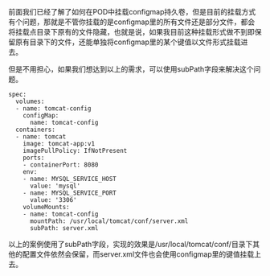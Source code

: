 

前面我们已经了解了如何在POD中挂载configmap持久卷，但是目前的挂载方式有个问题，那就是不管你挂载的是configmap里的所有文件还是部分文件，都会将挂载点目录下原有的文件隐藏，也就是说，如果我目前这种挂载形式做不到即保留原有目录下的文件，还能单独将configmap里的某个键值以文件形式挂载进去。

但是不用担心，如果我们想达到以上的需求，可以使用subPath字段来解决这个问题。

```
spec:
  volumes:
  - name: tomcat-config
    configMap:
      name: tomcat-config
  containers:
  - name: tomcat
    image: tomcat-app:v1
    imagePullPolicy: IfNotPresent
    ports:
    - containerPort: 8080
    env:
    - name: MYSQL_SERVICE_HOST
      value: 'mysql'
    - name: MYSQL_SERVICE_PORT
      value: '3306'
    volumeMounts:
    - name: tomcat-config
      mountPath: /usr/local/tomcat/conf/server.xml
      subPath: server.xml
```

以上的案例使用了subPath字段，实现的效果是/usr/local/tomcat/conf/目录下其他的配置文件依然会保留，而server.xml文件也会使用configmap里的键值挂载上去。